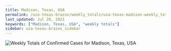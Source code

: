 ```yaml
---
title: Madison, Texas, USA
permalink: /usa-texas-brazos/weekly_totals/usa-texas-madison-weekly_totals.html
last_updated: Jul 20, 2021
keywords: ["Madison, Texas, USA", "weekly totals"]
sidebar: usa-texas-brazos_sidebar
---
```


![Weekly Totals of Confirmed Cases for Madison, Texas, USA](/covid_tracker/images/graphs/usa-texas-madison-weekly_totals_graph.png)
